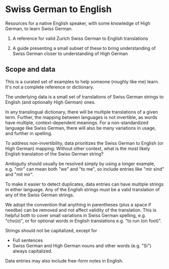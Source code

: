 # Swiss German to English

Resources for a native English speaker, with some knowledge of High German,
to learn Swiss German.

1. A reference for valid Zurich Swiss German to English translations

2. A guide presenting a small subset of these to bring understanding of Swiss German closer to understanding of High German

## Scope and data

This is a curated set of examples to help someone (roughly like me) learn.
It's not a complete reference or dictionary.

The underlying data is a small set of translations of Swiss German strings to English (and optionally High German) ones.

In any translingual dictionary, there will be multiple translations of a given
term. Further, the mapping between languages is not invertible,
as words have multiple, context-dependent meanings. For a non-standardized language
like Swiss German, there will also be many variations in usage, and further
in spelling.

To address non-invertibility, data prioritizes the Swiss German to English (or High German) mapping:
Without other context, what is the most likely English translation of the Swiss German string?

Ambiguity should usually be resolved simply by using a longer example, e.g.
"mir" can mean both "we" and "to me", so include entries like "mir sind" and "mit mir".

To make it easier to detect duplicates, data entries can have multiple strings
in either language.
Any of the English strings must be a valid translation of any of the Swiss German strings.

We adopt the convention that anything in parentheses (plus a space if needbe)
can be removed and not affect validity of the translation. This is helpful
both to cover small variations in Swiss German spelling, e.g. "cho(o)", or for optional words
in English translations e.g. "to run (on foot)".

Strings should not be capitalized, except for
* Full sentences
* Swiss German and High German nouns and other words (e.g. "Si") always capitalized.

Data entries may also include free-form notes in English.
